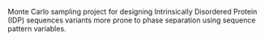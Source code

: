 Monte Carlo sampling project for designing Intrinsically Disordered Protein (IDP) sequences variants more prone to phase separation using sequence pattern variables.
